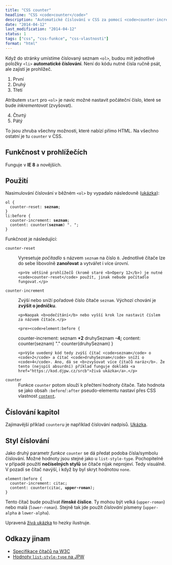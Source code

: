 ```yaml
---
title: "CSS counter"
headline: "CSS <code>counter</code>"
description: "Automatické číslování v CSS za pomocí <code>counter-increment</code>, <code>counter-reset</code> a <code>counter</code>."
date: "2014-04-12"
last_modification: "2014-04-12"
status: 1
tags: ["css", "css-funkce", "css-vlastnosti"]
format: "html"
---
```


<p>Když do stránky umístíme číslovaný seznam <code>&lt;ol></code>, budou mít jednotlivé položky <code>&lt;li></code> <b>automatické číslování</b>. Není do kódu nutné čísla ručně psát, ale zajistí je prohlížeč.</p>

<div class="live">
  <ol>
    <li>První</li>
    <li>Druhý</li>
    <li>Třetí</li>
  </ol>
</div>

<p>Atributem <code>start</code> pro <code>&lt;ol></code> je navíc možné nastavit počáteční číslo, které se bude <i>inkrementovat</i> (zvyšovat).</p>

<div class="live">
  <ol start="4">
    <li>Čtvrtý</li>
    <li>Pátý</li>
  </ol>
</div>

<p>To jsou zhruba všechny možnosti, které nabízí přímo HTML. Na všechno ostatní je tu <code>counter</code> v CSS.</p>

<h2 id="prohlizece">Funkčnost v prohlížečích</h2>

<p>Funguje v <b>IE 8</b> a novějších.</p>

<h2 id="pouziti">Použití</h2>

<p>Nasimulování číslování v běžném <code>&lt;ol></code> by vypadalo následovně (<a href="https://kod.djpw.cz/rrcb">ukázka</a>):</p>

<pre><code>ol {
  counter-reset: <b>seznam</b>;
}
li:before {
  counter-increment: <b>seznam</b>;
  content: counter(<b>seznam</b>) ". ";
}</code></pre>

<p>Funkčnost je následující:</p>

<dl>
  <dt id="reset"><code>counter-reset</code></dt>
  <dd>
    <p>Vyresetuje <i>počítadlo</i> s názvem <code>seznam</code> na číslo <code>0</code>. Jednotlivé čítače lze do sebe libovolně <b>zanořovat</b> a vytvářet i více úrovní.</p>
    
    <p>Ve většině prohlížečů (kromě staré <b>Opery 12</b>) je nutné <code>counter-reset</code> použít, jinak nebude počítadlo fungovat.</p>
  </dd>
  
  <dt id="increment"><code>counter-increment</code></dt>
  <dd>
    <p>Zvýší nebo sníží pořadové číslo čítače <code>seznam</code>. Výchozí chování je <b>zvýšit o jedničku</b>.</p>
    
    <p>Naopak <b>odečítání</b> nebo vyšší krok lze nastavit číslem za názvem čítače.</p>
    
    <pre><code>element:before {
  counter-increment: seznam <b>+2</b> druhySeznam <b>-4;</b>
  content: counter(seznam) "." counter(druhySeznam)
}</code></pre>
    
    <p>Výše uvedený kód tedy zvýší čítač <code>seznam</code> o <code>2</code> a čítač <code>druhySeznam</code> sníží o <code>4</code>. Ano, dá se <b>zvyšovat více čítačů naráz</b>. Že tento (nejspíš absurdní) příklad funguje dokládá <a href="https://kod.djpw.cz/srcb">živá ukázka</a>.</p>
  </dd>
  
  <dt id="counter"><code>counter</code></dt>
  <dd>Funkce <code>counter</code> potom slouží k přečtení hodnoty čítače. Tato hodnota se jako obsah <code>:before</code>/<code>:after</code> pseudo-elementu nastaví přes CSS vlastnost <a href="/content"><code>content</code></a>.</dd>
  </dl>

<h2 id="kapitoly">Číslování kapitol</h2>

<p>Zajímavější příklad <code>counter</code>u je například číslování nadpisů. <a href="https://kod.djpw.cz/wucb">Ukázka</a>.</p>

<h2 id="styl">Styl číslování</h2>

<p>Jako druhý parametr <i>funkce</i> <code>counter</code> se dá předat podoba čísla/symbolu číslování. Možné hodnoty jsou stejné jako u <code>list-style-type</code>. Pochopitelně v případě použití <b>nečíselných stylů</b> se čítače nijak neprojeví. Tedy visuálně. V pozadí se čítač navýší, i když by byl skryt hodnotou <code>none</code>.</p>

<pre><code>element:before {
  counter-increment: citac;
  content: counter(citac, <b>upper-roman</b>);
}</code></pre>

<p>Tento čítač bude používat <b>římské číslice</b>. Ty mohou být velká (<code>upper-roman</code>) nebo malá (<code>lower-roman</code>). Stejně tak jde použít <i>číslování</i> písmeny (<code>upper-alpha</code> a <code>lower-alpha</code>).</p>

<p>Upravená <a href="https://kod.djpw.cz/vucb">živá ukázka</a> to hezky ilustruje.</p>

<h2 id="odkazy">Odkazy jinam</h2>

<ul>
  <li><a href="http://www.w3.org/TR/css3-content/#counters">Specifikace čítačů na W3C</a></li>
  <li><a href="http://www.jakpsatweb.cz/css/list-style-type.html">Hodnoty <code>list-style-type</code> na JPW</a></li>
</ul>